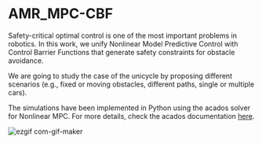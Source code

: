 # AMR_MPC-CBF

Safety-critical optimal control is one of the most important problems in robotics. In this work, we unify Nonlinear Model Predictive Control with Control Barrier Functions that generate safety constraints for obstacle avoidance.

We are going to study the case of the unicycle by proposing different scenarios (e.g., fixed or moving obstacles, different paths, single or multiple cars).

The simulations have been implemented in Python using the acados solver for Nonlinear MPC. For more details, check the acados documentation [here](https://docs.acados.org).

![ezgif com-gif-maker](https://user-images.githubusercontent.com/65947525/110961944-a55eae00-8350-11eb-84a7-0f94a43b6584.gif)

